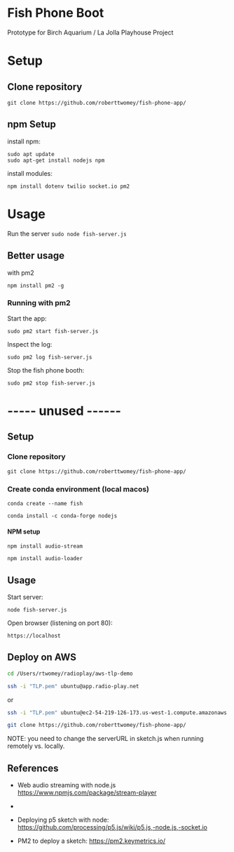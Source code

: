 # Fish Phone Boot
Prototype for Birch Aquarium / La Jolla Playhouse Project

# Setup

## Clone repository

```git clone https://github.com/roberttwomey/fish-phone-app/```

## npm Setup

install npm: 

```
sudo apt update
sudo apt-get install nodejs npm
```

install modules: 

```npm install dotenv twilio socket.io pm2```

# Usage

Run the server
```sudo node fish-server.js```

## Better usage

with pm2

```npm install pm2 -g```

### Running with pm2

Start the app:
```
sudo pm2 start fish-server.js
```

Inspect the log:
```
sudo pm2 log fish-server.js
```

Stop the fish phone booth:
```
sudo pm2 stop fish-server.js
```


# ----- unused ------
## Setup

### Clone repository

```git clone https://github.com/roberttwomey/fish-phone-app/```


### Create conda environment (local macos)

```conda create --name fish```

```conda install -c conda-forge nodejs```

#### NPM setup

```npm install audio-stream```

```npm install audio-loader```

## Usage

Start server: 

```node fish-server.js```

Open browser (listening on port 80):

```https://localhost```

## Deploy on AWS

```bash
cd /Users/rtwomey/radioplay/aws-tlp-demo
```

```bash
ssh -i "TLP.pem" ubuntu@app.radio-play.net
```

or 
```bash
ssh -i "TLP.pem" ubuntu@ec2-54-219-126-173.us-west-1.compute.amazonaws.com
```

```bash
git clone https://github.com/roberttwomey/fish-phone-app/
```
NOTE: you need to change the serverURL in sketch.js when running remotely vs. locally.

## References
- Web audio streaming with node.js https://www.npmjs.com/package/stream-player
- 
- Deploying p5 sketch with node: https://github.com/processing/p5.js/wiki/p5.js,-node.js,-socket.io

- PM2 to deploy a sketch: https://pm2.keymetrics.io/
